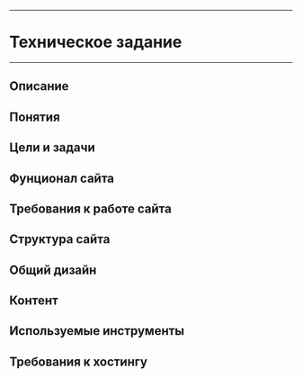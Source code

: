 ***
# Техническое задание 
***

## Описание

## Понятия

## Цели и задачи

## Фунционал сайта

## Требования к работе сайта

## Структура сайта

## Общий дизайн

## Контент

## Используемые инструменты

## Требования к хостингу
